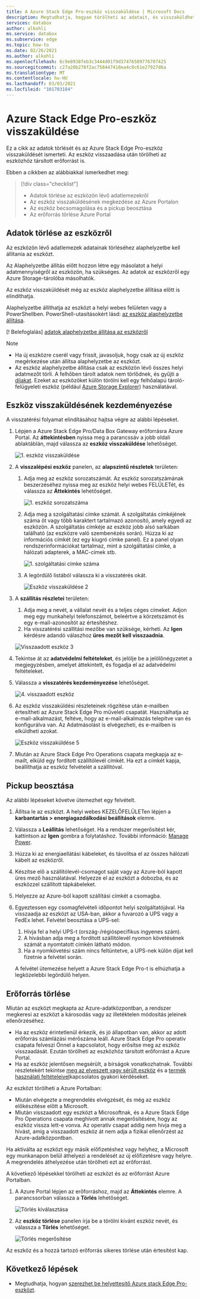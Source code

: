 ```yaml
---
title: A Azure Stack Edge Pro-eszköz visszaküldése | Microsoft Docs
description: Megtudhatja, hogyan törölheti az adatait, és visszaküldheti Azure Stack Edge Pro-eszközét, majd törölheti az eszközhöz hozzárendelt erőforrást.
services: databox
author: alkohli
ms.service: databox
ms.subservice: edge
ms.topic: how-to
ms.date: 02/26/2021
ms.author: alkohli
ms.openlocfilehash: 6c9e8938feb3c3444d01f9d37476589776707425
ms.sourcegitcommit: c27a20b278f2ac758447418ea4c8c61e27927d6a
ms.translationtype: MT
ms.contentlocale: hu-HU
ms.lasthandoff: 03/03/2021
ms.locfileid: "101703184"
---
```

# <a name="return-your-azure-stack-edge-pro-device"></a>Azure Stack Edge Pro-eszköz visszaküldése

Ez a cikk az adatok törlését és az Azure Stack Edge Pro-eszköz visszaküldését ismerteti. Az eszköz visszaadása után törölheti az eszközhöz társított erőforrást is.

Ebben a cikkben az alábbiakkal ismerkedhet meg:

> [!div class="checklist"]
>
> * Adatok törlése az eszközön lévő adatlemezekről
> * Az eszköz visszaküldésének megkezdése az Azure Portalon
> * Az eszköz becsomagolása és a pickup beosztása
> * Az erőforrás törlése Azure Portal

## <a name="erase-data-from-the-device"></a>Adatok törlése az eszközről

Az eszközön lévő adatlemezek adatainak törléséhez alaphelyzetbe kell állítania az eszközt.

Az Alaphelyzetbe állítás előtt hozzon létre egy másolatot a helyi adatmennyiségről az eszközön, ha szükséges. Az adatok az eszközről egy Azure Storage-tárolóba másolhatók. 

Az eszköz visszaküldését még az eszköz alaphelyzetbe állítása előtt is elindíthatja.

Alaphelyzetbe állíthatja az eszközt a helyi webes felületen vagy a PowerShellben. PowerShell-utasításokért lásd: [az eszköz alaphelyzetbe állítása](./azure-stack-edge-connect-powershell-interface.md#reset-your-device).


[! Belefoglalás] [adatok alaphelyzetbe állítása az eszközről](../../includes/azure-stack-edge-device-reset.md)

> [!NOTE]
> - Ha új eszközre cserél vagy frissít, javasoljuk, hogy csak az új eszköz megérkezése után állítsa alaphelyzetbe az eszközt.
> - Az eszköz alaphelyzetbe állítása csak az eszközön lévő összes helyi adatmezőt törli. A felhőben tárolt adatok nem törlődnek, és gyűjti a [díjakat](https://azure.microsoft.com/pricing/details/storage/). Ezeket az eszközöket külön törölni kell egy felhőalapú tároló-felügyeleti eszköz (például [Azure Storage Explorer](https://azure.microsoft.com/features/storage-explorer/)) használatával.

## <a name="initiate-device-return"></a>Eszköz visszaküldésének kezdeményezése

A visszatérési folyamat elindításához hajtsa végre az alábbi lépéseket.

1. Lépjen a Azure Stack Edge Pro/Data Box Gateway erőforrásra Azure Portal. Az **áttekintésben** nyissa meg a parancssáv a jobb oldali ablaktáblán, majd válassza az **eszköz visszaküldése** lehetőséget. 

    ![1. eszköz visszaküldése](media/azure-stack-edge-return-device/return-device-1.png)  

2. A **visszalépési eszköz** panelen, az **alapszintű részletek** területen:

    1. Adja meg az eszköz sorozatszámát. Az eszköz sorozatszámának beszerzéséhez nyissa meg az eszköz helyi webes FELÜLETét, és válassza az **Áttekintés** lehetőséget.  
    
       ![1. eszköz sorozatszáma](media/azure-stack-edge-return-device/device-serial-number-1.png) 

    2. Adja meg a szolgáltatási címke számát. A szolgáltatás címkéjének száma öt vagy több karaktert tartalmazó azonosító, amely egyedi az eszközön. A szolgáltatás címkéje az eszköz jobb alsó sarkában található (az eszközre való szembenézés során). Húzza ki az információs címkét (ez egy kiugró címke panel). Ez a panel olyan rendszerinformációkat tartalmaz, mint a szolgáltatási címke, a hálózati adapterek, a MAC-címek stb. 
    
       ![1. szolgáltatási címke száma](media/azure-stack-edge-return-device/service-tag-number-1.png)

    3. A legördülő listából válassza ki a visszatérés okát.

       ![Eszköz visszaküldése 2](media/azure-stack-edge-return-device/return-device-2.png) 

3. A **szállítás részletei** területen:

    1. Adja meg a nevét, a vállalat nevét és a teljes céges címeket. Adjon meg egy munkahelyi telefonszámot, beleértve a körzetszámot és egy e-mail-azonosítót az értesítéshez.
    2. Ha visszatérési szállítási mezőbe van szüksége, kérheti. Az **Igen** kérdésre adandó válaszhoz **üres mezőt kell visszaadnia**.

    ![Visszaadott eszköz 3](media/azure-stack-edge-return-device/return-device-3.png)

4. Tekintse át az **adatvédelmi feltételeket**, és jelölje be a jelölőnégyzetet a megjegyzésben, amelyet áttekintett, és fogadja el az adatvédelmi feltételeket.

5. Válassza a **visszatérés kezdeményezése** lehetőséget.

    ![4. visszaadott eszköz](media/azure-stack-edge-return-device/return-device-4.png) 

6. Az eszköz visszaküldési részleteinek rögzítése után e-mailben értesítheti az Azure Stack Edge Pro műveleti csapatát. Használhatja az e-mail-alkalmazást, feltéve, hogy az e-mail-alkalmazás telepítve van és konfigurálva van. Az Adatmásolást is elvégezheti, és e-mailben is elküldheti azokat.

    ![Eszköz visszaküldése 5](media/azure-stack-edge-return-device/return-device-5.png) 

7. Miután az Azure Stack Edge Pro Operations csapata megkapja az e-mailt, elküld egy fordított szállítólevél címkét. Ha ezt a címkét kapja, beállíthatja az eszköz felvételét a szállítóval. 

## <a name="schedule-a-pickup"></a>Pickup beosztása

Az alábbi lépéseket követve ütemezhet egy felvételt.

1. Állítsa le az eszközt. A helyi webes KEZELŐFELÜLETen lépjen a **karbantartás > energiagazdálkodási beállítások** elemre.
2. Válassza a **Leállítás** lehetőséget. Ha a rendszer megerősítést kér, kattintson az **Igen** gombra a folytatáshoz. További információ: [Manage Power](../databox-gateway/data-box-gateway-manage-access-power-connectivity-mode.md#manage-power).
3. Húzza ki az energiaellátási kábeleket, és távolítsa el az összes hálózati kábelt az eszközről.
4. Készítse elő a szállítólevél-csomagot saját vagy az Azure-ból kapott üres mező használatával. Helyezze el az eszközt a dobozba, és az eszközzel szállított tápkábeleket.
5. Helyezze az Azure-ból kapott szállítási címkét a csomagba.
6. Egyeztessen egy csomagfelvételi időpontot helyi szolgáltatójával. Ha visszaadja az eszközt az USA-ban, akkor a fuvarozó a UPS vagy a FedEx lehet. Felvétel beosztása a UPS-sel:

    1. Hívja fel a helyi UPS-t (ország-/régióspecifikus ingyenes szám).
    2. A hívásban adja meg a fordított szállítólevél nyomon követésének számát a nyomtatott címkén látható módon.
    3. Ha a nyomkövetési szám nincs feltüntetve, a UPS-nek külön díjat kell fizetnie a felvétel során.

    A felvétel ütemezése helyett a Azure Stack Edge Pro-t is elhúzhatja a legközelebbi legördülő helyen.

## <a name="delete-the-resource"></a>Erőforrás törlése

Miután az eszközt megkapta az Azure-adatközpontban, a rendszer megkeresi az eszközt a károsodás vagy az illetéktelen módosítás jeleinek ellenőrzéséhez.

- Ha az eszköz érintetlenül érkezik, és jó állapotban van, akkor az adott erőforrás számlázási mérőszáma leáll. Azure Stack Edge Pro operatív csapata felveszi Önnel a kapcsolatot, hogy erősítse meg az eszköz visszaadását. Ezután törölheti az eszközhöz társított erőforrást a Azure Portal.
- Ha az eszköz jelentősen megsérült, a bírságok vonatkozhatnak. További részletekért tekintse [meg az elveszett vagy sérült eszköz](https://azure.microsoft.com/pricing/details/databox/edge/) és a [termék használati feltételeivel](https://www.microsoft.com/licensing/product-licensing/products)kapcsolatos gyakori kérdéseket.  


Az eszközt törölheti a Azure Portalban:

- Miután elvégezte a megrendelés elvégzését, és még az eszköz előkészítése előtt a Microsoft.
- Miután visszaadott egy eszközt a Microsoftnak, és a Azure Stack Edge Pro Operations csapata meghívott annak megerősítésére, hogy az eszköz vissza lett-e vonva. Az operatív csapat addig nem hívja meg a hívást, amíg a visszaadott eszköz át nem adja a fizikai ellenőrzést az Azure-adatközpontban.

Ha aktiválta az eszközt egy másik előfizetéshez vagy helyhez, a Microsoft egy munkanapon belül áthelyezi a rendelését az új előfizetésre vagy helyre. A megrendelés áthelyezése után törölheti ezt az erőforrást.


A következő lépésekkel törölheti az eszközt és az erőforrást Azure Portalban.

1. A Azure Portal lépjen az erőforráshoz, majd az **Áttekintés** elemre. A parancssorban válassza a **Törlés** lehetőséget.

    ![Törlés kiválasztása](media/azure-stack-edge-return-device/delete-resource-1.png)

2. Az **eszköz törlése** panelen írja be a törölni kívánt eszköz nevét, és válassza a **Törlés** lehetőséget.

    ![Törlés megerősítése](media/azure-stack-edge-return-device/delete-resource-2.png)

Az eszköz és a hozzá tartozó erőforrás sikeres törlése után értesítést kap.


## <a name="next-steps"></a>Következő lépések

- Megtudhatja, hogyan [szerezhet be helyettesítő Azure stack Edge Pro-eszközt](azure-stack-edge-replace-device.md).